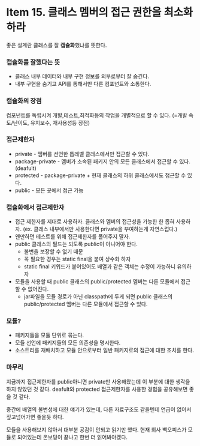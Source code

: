 # Item 15. 클래스 멤버의 접근 권한을 최소화 하라

좋은 설계란 클래스를 잘 **캡슐화**했냐를 뜻한다.

### 캡슐화를 잘했다는 뜻

- 클래스 내부 데이터와 내부 구현 정보를 외부로부터 잘 숨긴다.
- 내부 구현을 숨기고 API를 통해서만 다른 컴포넌트와 소통한다.

### 캡슐화의 장점

컴포넌트를 독립시켜 개발,테스트,최적화등의 작업을 개별적으로 할 수 있다.
(=개발 속도/난이도, 유지보수, 재사용성등 장점)

### 접근제한자

- private - 멤버를 선언한 톱레벨 클래스에서만 접근할 수 있다.
- package-private - 멤버가 소속된 패키지 안의 모든 클래스에서 접근할 수 있다. (deafult)
- protected - package-private + 현재 클래스의 하위 클래스에서도 접근할 수 있다.
- public - 모든 곳에서 접근 가능

### 캡슐화에서 접근제한자

- 접근 제한자를 제대로 사용하자.
클래스와 멤버의 접근성을 가능한 한 좁혀 사용하자. (ex. 클래스 내부에서만 사용한다면 private을 부여하는게 자연스럽다.)
- 왠만하면 테스트를 위해 접근제한자를 풀어주지 말자.
- public 클래스의 필드는 되도록 public이 아니어야 한다.
    - 불변을 보장할 수 없기 때문
    - 꼭 필요한 경우는 static final을 붙여 상수화 하자
    - static final 키워드가 붙어있어도 배열과 같은 객체는 수정이 가능하니 유의하자
- 모듈을 사용할 때 public 클래스의 public/protected 멤버는 다른 모듈에서 접근할 수 없어진다.
    - jar파일을 모듈 경로가 아닌 classpath에 두게 되면 public 클래스의 public/protected 멤버는 다른 모듈에서 접근할 수 있다.

### 모듈?

- 패키지들을 모듈 단위로 묶는다.
- 모듈 선언에 패키지들의 모든 의존성을 명시한다.
- 소스트리를 재배치하고 모듈 안으로부터 일반 패키지로의 접근에 대한 조치를 한다.

### 마무리

지금까지 접근제한자를 public아니면 private만 사용해왔는데 이 부분에 대한 생각을 하지 않았던 것 같다. deafult와 protected 접근제한자를 사용한 경험을 공유해보면 좋을 것 같다.

중간에 배열의 불변성에 대한 얘기가 있는데, 다른 자료구조도 같을텐데 언급이 없어서 짚고넘어가면 좋을듯 하다.

모듈을 사용해보지 않아서 대부분 공감이 안되고 읽기만 했다. 현재 회사 백오피스가 모듈로 되어있는데 온보딩이 끝나고 한번 더 읽어봐야겠다.
